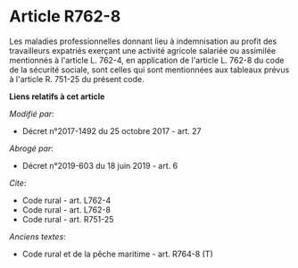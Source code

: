 # Article R762-8

Les maladies professionnelles donnant lieu à indemnisation au profit des travailleurs expatriés exerçant une activité
agricole salariée ou assimilée mentionnés à l'article L. 762-4, en application de l'article L. 762-8 du code de la sécurité
sociale, sont celles qui sont mentionnées aux tableaux prévus à l'article R. 751-25 du présent code.

**Liens relatifs à cet article**

_Modifié par_:

  - Décret n°2017-1492 du 25 octobre 2017 - art. 27

_Abrogé par_:

  - Décret n°2019-603 du 18 juin 2019 - art. 6

_Cite_:

  - Code rural - art. L762-4
  - Code rural - art. L762-8
  - Code rural - art. R751-25

_Anciens textes_:

  - Code rural et de la pêche maritime - art. R764-8 (T)
